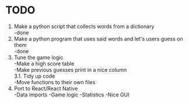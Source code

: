# TODO
1. Make a python script that collects words from a dictionary  
	-done
2. Make a python program that uses said words and let's users guess on them  
	-done
3. Tune the game logic  
	-Make a high score table  
	-Make previous guesses print in a nice column  
3.1. Tidy up code  
	-Move functions to their own files  
4. Port to React/React Native  
	-Data imports
	-Game logic
	-Statistics
	-Nice GUI
